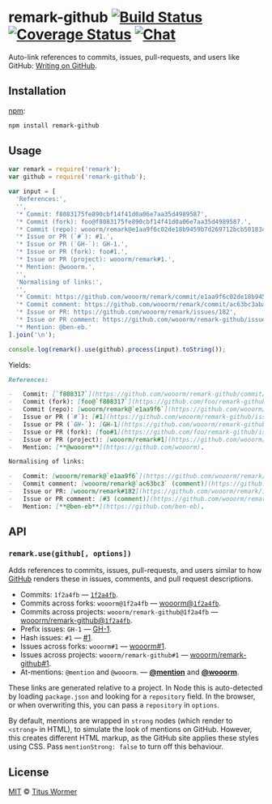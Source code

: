 # remark-github [![Build Status][build-badge]][build-status] [![Coverage Status][coverage-badge]][coverage-status] [![Chat][chat-badge]][chat]

Auto-link references to commits, issues, pull-requests, and users like
GitHub: [Writing on GitHub][writing-on-github].

## Installation

[npm][]:

```bash
npm install remark-github
```

## Usage

```javascript
var remark = require('remark');
var github = require('remark-github');

var input = [
  'References:',
  '',
  '* Commit: f8083175fe890cbf14f41d0a06e7aa35d4989587',
  '* Commit (fork): foo@f8083175fe890cbf14f41d0a06e7aa35d4989587.',
  '* Commit (repo): wooorm/remark@e1aa9f6c02de18b9459b7d269712bcb50183ce89.',
  '* Issue or PR (`#`): #1.',
  '* Issue or PR (`GH-`): GH-1.',
  '* Issue or PR (fork): foo#1.',
  '* Issue or PR (project): wooorm/remark#1.',
  '* Mention: @wooorm.',
  '',
  'Normalising of links:',
  '',
  '* Commit: https://github.com/wooorm/remark/commit/e1aa9f6c02de18b9459b7d269712bcb50183ce89.',
  '* Commit comment: https://github.com/wooorm/remark/commit/ac63bc3abacf14cf08ca5e2d8f1f8e88a7b9015c#commitcomment-16372693.',
  '* Issue or PR: https://github.com/wooorm/remark/issues/182',
  '* Issue or PR comment: https://github.com/wooorm/remark-github/issues/3#issue-151160339',
  '* Mention: @ben-eb.'
].join('\n');

console.log(remark().use(github).process(input).toString());
```

Yields:

```markdown
References:

-   Commit: [`f808317`](https://github.com/wooorm/remark-github/commit/f8083175fe890cbf14f41d0a06e7aa35d4989587)
-   Commit (fork): [foo@`f808317`](https://github.com/foo/remark-github/commit/f8083175fe890cbf14f41d0a06e7aa35d4989587).
-   Commit (repo): [wooorm/remark@`e1aa9f6`](https://github.com/wooorm/remark/commit/e1aa9f6c02de18b9459b7d269712bcb50183ce89).
-   Issue or PR (`#`): [#1](https://github.com/wooorm/remark-github/issues/1).
-   Issue or PR (`GH-`): [GH-1](https://github.com/wooorm/remark-github/issues/1).
-   Issue or PR (fork): [foo#1](https://github.com/foo/remark-github/issues/1).
-   Issue or PR (project): [wooorm/remark#1](https://github.com/wooorm/remark/issues/1).
-   Mention: [**@wooorm**](https://github.com/wooorm).

Normalising of links:

-   Commit: [wooorm/remark@`e1aa9f6`](https://github.com/wooorm/remark/commit/e1aa9f6c02de18b9459b7d269712bcb50183ce89).
-   Commit comment: [wooorm/remark@`ac63bc3` (comment)](https://github.com/wooorm/remark/commit/ac63bc3abacf14cf08ca5e2d8f1f8e88a7b9015c#commitcomment-16372693).
-   Issue or PR: [wooorm/remark#182](https://github.com/wooorm/remark/issues/182)
-   Issue or PR comment: [#3 (comment)](https://github.com/wooorm/remark-github/issues/3#issue-151160339)
-   Mention: [**@ben-eb**](https://github.com/ben-eb).
```

## API

### `remark.use(github[, options])`

Adds references to commits, issues, pull-requests, and users similar to how
[GitHub][writing-on-github]
renders these in issues, comments, and pull request descriptions.

*   Commits: `1f2a4fb` — [`1f2a4fb`][sha].
*   Commits across forks: `wooorm@1f2a4fb` — [wooorm@`1f2a4fb`][user-sha].
*   Commits across projects: `wooorm/remark-github@1f2a4fb`
    — [wooorm/remark-github@`1f2a4fb`][project-sha].
*   Prefix issues: `GH-1` — [GH-1][issue].
*   Hash issues: `#1` — [#1][issue].
*   Issues across forks: `wooorm#1` — [wooorm#1][user-issue].
*   Issues across projects: `wooorm/remark-github#1`
    — [wooorm/remark-github#1][project-issue].
*   At-mentions: `@mention` and `@wooorm`.
    — [**@mention**][mentions] and [**@wooorm**][mention].

These links are generated relative to a project.  In Node this is
auto-detected by loading `package.json` and looking for a `repository`
field.  In the browser, or when overwriting this, you can pass a
`repository` in `options`.

By default, mentions are wrapped in `strong` nodes (which render to
`<strong>` in HTML), to simulate the look of mentions on GitHub.
However, this creates different HTML markup, as the GitHub site applies
these styles using CSS.  Pass `mentionStrong: false` to turn off this
behaviour.

## License

[MIT][license] © [Titus Wormer][author]

<!-- Definitions -->

[build-badge]: https://img.shields.io/travis/wooorm/remark-github.svg

[build-status]: https://travis-ci.org/wooorm/remark-github

[coverage-badge]: https://img.shields.io/codecov/c/github/wooorm/remark-github.svg

[coverage-status]: https://codecov.io/github/wooorm/remark-github

[chat-badge]: https://img.shields.io/gitter/room/wooorm/remark.svg

[chat]: https://gitter.im/wooorm/remark

[license]: LICENSE

[author]: http://wooorm.com

[npm]: https://docs.npmjs.com/cli/install

[writing-on-github]: https://help.github.com/articles/writing-on-github/#references

[sha]: https://github.com/wooorm/remark-github/commit/1f2a4fb8f88a0a98ea9d0c0522cd538a9898f921

[user-sha]: https://github.com/wooorm/remark-github/commit/1f2a4fb8f88a0a98ea9d0c0522cd538a9898f921

[project-sha]: https://github.com/wooorm/remark-github/commit/1f2a4fb8f88a0a98ea9d0c0522cd538a9898f921

[issue]: https://github.com/wooorm/remark-github/issues/1

[user-issue]: https://github.com/wooorm/remark-github/issues/1

[project-issue]: https://github.com/wooorm/remark-github/issues/1

[mentions]: https://github.com/blog/821

[mention]: https://github.com/wooorm

